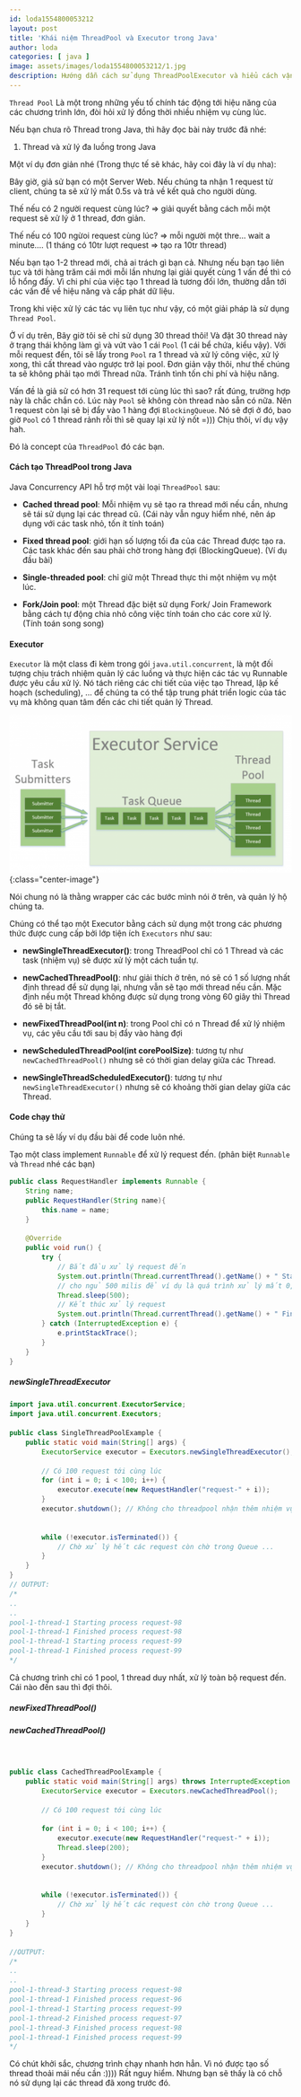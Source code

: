 ```yaml
---
id: loda1554800053212
layout: post
title: 'Khái niệm ThreadPool và Executor trong Java'
author: loda
categories: [ java ]
image: assets/images/loda1554800053212/1.jpg
description: Hướng dẫn cách sử dụng ThreadPoolExecutor và hiểu cách vận hành của nó.
---
```


`Thread Pool` Là một trong những yếu tố chính tác động tới hiệu năng của các chương trình lớn, đòi hỏi xử lý đồng thời nhiều nhiệm vụ cùng lúc.

Nếu bạn chưa rõ Thread trong Java, thì hãy đọc bài này trước đã nhé:

1. Thread và xử lý đa luồng trong Java

Một ví dụ đơn giản nhé (Trong thực tế sẽ khác, hãy coi đây là ví dụ nha):

Bây giờ, giả sử bạn có một Server Web. Nếu chúng ta nhận 1 request từ client, chúng ta sẽ xử lý mất 0.5s và trả về kết quả cho người dùng.

Thế nếu có 2 người request cùng lúc? => giải quyết bằng cách mỗi một request sẽ xử lý ở 1 thread, đơn giản.

Thế nếu có 100 ngừoi request cùng lúc? => mỗi người một thre... wait a minute.... (1 tháng có 10tr lượt request => tạo ra 10tr thread)

Nếu bạn tạo 1-2 thread mới, chả ai trách gì bạn cả. Nhưng nếu bạn tạo liên tục và tới hàng trăm cái mới mỗi lần nhưng lại giải quyết cùng 1 vấn đề thì có lỗ hổng đấy. Vì chi phí của việc tạo 1 thread là tương đối lớn, thường dẫn tới các vấn đề về hiệu năng và cấp phát dữ liệu.

Trong khi việc xử lý các tác vụ liên tục như vậy, có một giải pháp là sử dụng `Thread Pool`.

Ở ví dụ trên, Bây giờ tôi sẽ chỉ sử dụng 30 thread thôi! Và đặt 30 thread này ở trạng thái không làm gì và vứt vào 1 cái `Pool` (1 cái bể chứa, kiểu vậy). Với mỗi request đến, tôi sẽ lấy trong `Pool` ra 1 thread và xử lý công việc, xử lý xong, thì cất thread vào ngược trở lại pool. Đơn giản vậy thôi, như thế chúng ta sẽ không phải tạo mới Thread nữa. Tránh tình tốn chi phí và hiệu năng.

Vấn đề là giả sử có hơn 31 request tới cùng lúc thì sao? rất đúng, trường hợp này là chắc chắn có. Lúc này `Pool` sẽ không còn thread nào sẵn có nữa. Nên 1 request còn lại sẽ bị đẩy vào 1 hàng đợi `BlockingQueue`. Nó sẽ đợi ở đó, bao giờ `Pool` có 1 thread rảnh rỗi thì sẽ quay lại xử lý nốt =))) Chịu thôi, ví dụ vậy hah. 

Đó là concept của `ThreadPool` đó các bạn.

#### Cách tạo ThreadPool trong Java

Java Concurrency API hỗ trợ một vài loại `ThreadPool` sau:

* **Cached thread pool**: Mỗi nhiệm vụ sẽ tạo ra thread mới nếu cần, nhưng sẽ tái sử dụng lại các thread cũ. (Cái này vẫn nguy hiểm nhé, nên áp dụng với các task nhỏ, tốn ít tính toán)
* **Fixed thread pool**: giới hạn số lượng tối đa của các Thread được tạo ra. Các task khác đến sau phải chờ trong hàng đợi (BlockingQueue). (Ví dụ đầu bài)

* **Single-threaded pool**: chỉ giữ một Thread thực thi một nhiệm vụ một lúc.
* **Fork/Join pool**: một Thread đặc biệt sử dụng Fork/ Join Framework bằng cách tự động chia nhỏ công việc tính toán cho các core xử lý. (Tính toán song song)

#### Executor

`Executor` là một class đi kèm trong gói `java.util.concurrent`, là một đối tượng chịu trách nhiệm quản lý các luồng và thực hiện các tác vụ Runnable được yêu cầu xử lý. Nó tách riêng các chi tiết của việc tạo Thread, lập kế hoạch (scheduling), … để chúng ta có thể tập trung phát triển logic của tác vụ mà không quan tâm đến các chi tiết quản lý Thread.

![cors](/assets/images/loda1554800053212/2.png){:class="center-image"}

Nói chung nó là thằng wrapper các các bước mình nói ở trên, và quản lý hộ chúng ta.

Chúng có thể tạo một Executor bằng cách sử dụng một trong các phương thức được cung cấp bởi lớp tiện ích `Executors` như sau:

* **newSingleThreadExecutor()**: trong ThreadPool chỉ có 1 Thread và các task (nhiệm vụ) sẽ được xử lý một cách tuần tự.

* **newCachedThreadPool()**: như giải thích ở trên, nó sẽ có 1 số lượng nhất định thread để sử dụng lại, nhưng vẫn sẽ tạo mới thread nếu cần. Mặc định nếu một Thread không được sử dụng trong vòng 60 giây thì Thread đó sẽ bị tắt.

* **newFixedThreadPool(int n)**: trong Pool chỉ có n Thread để xử lý nhiệm vụ, các yêu cầu tới sau bị đẩy vào hàng đợi
* **newScheduledThreadPool(int corePoolSize)**: tương tự như `newCachedThreadPool()` nhưng sẽ có thời gian delay giữa các Thread.
* **newSingleThreadScheduledExecutor()**: tương tự như `newSingleThreadExecutor()` nhưng sẽ có khoảng thời gian delay giữa các Thread.

#### Code chạy thử

Chúng ta sẽ lấy ví dụ đầu bài để code luôn nhé.

Tạo một class implement `Runnable` để xử lý request đến. (phân biệt `Runnable` và `Thread` nhé các bạn)

```java
public class RequestHandler implements Runnable {
    String name;
    public RequestHandler(String name){
        this.name = name;
    }

    @Override
    public void run() {
        try {
            // Bắt đầu xử lý request đến
            System.out.println(Thread.currentThread().getName() + " Starting process " + name);
            // cho ngủ 500 milis để ví dụ là quá trình xử lý mất 0,5 s
            Thread.sleep(500);
            // Kết thúc xử lý request
            System.out.println(Thread.currentThread().getName() + " Finished process " + name);
        } catch (InterruptedException e) {
            e.printStackTrace();
        }
    }
}
```

##### newSingleThreadExecutor

```java
import java.util.concurrent.ExecutorService;
import java.util.concurrent.Executors;

public class SingleThreadPoolExample {
    public static void main(String[] args) {
        ExecutorService executor = Executors.newSingleThreadExecutor();

        // Có 100 request tới cùng lúc
        for (int i = 0; i < 100; i++) {
            executor.execute(new RequestHandler("request-" + i));
        }
        executor.shutdown(); // Không cho threadpool nhận thêm nhiệm vụ nào nữa


        while (!executor.isTerminated()) {
            // Chờ xử lý hết các request còn chờ trong Queue ...
        }
    }
}
// OUTPUT:
/*
..
..
pool-1-thread-1 Starting process request-98
pool-1-thread-1 Finished process request-98
pool-1-thread-1 Starting process request-99
pool-1-thread-1 Finished process request-99
*/
```
Cả chương trình chỉ có 1 pool, 1 thread duy nhất, xử lý toàn bộ request đến. Cái nào đến sau thì đợi thôi.

##### newFixedThreadPool()


##### newCachedThreadPool()

```java


public class CachedThreadPoolExample {
    public static void main(String[] args) throws InterruptedException {
        ExecutorService executor = Executors.newCachedThreadPool();

        // Có 100 request tới cùng lúc

        for (int i = 0; i < 100; i++) {
            executor.execute(new RequestHandler("request-" + i));
            Thread.sleep(200);
        }
        executor.shutdown(); // Không cho threadpool nhận thêm nhiệm vụ nào nữa


        while (!executor.isTerminated()) {
            // Chờ xử lý hết các request còn chờ trong Queue ...
        }
    }
}

//OUTPUT:
/*
..
..
pool-1-thread-3 Starting process request-98
pool-1-thread-1 Finished process request-96
pool-1-thread-1 Starting process request-99
pool-1-thread-2 Finished process request-97
pool-1-thread-3 Finished process request-98
pool-1-thread-1 Finished process request-99
*/
```

Có chút khởi sắc, chương trình chạy nhanh hơn hẳn. Vì nó được tạo số thread thoải mái nếu cần :)))) Rất nguy hiểm. Nhưng bạn sẽ thấy là có chỗ nó sử dụng lại các thread đã xong trước đó.

